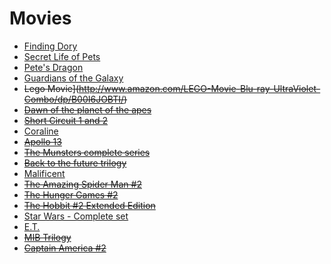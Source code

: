 # Movies
- [Finding Dory](https://www.amazon.com/Finding-Dory-Combo-Digital-Blu-ray/dp/B01FJ4UGF0)
- [Secret Life of Pets](https://www.amazon.com/Secret-Life-Pets-Blu-ray-Digital/dp/B01I5JT9L8)
- [Pete's Dragon](https://www.amazon.com/Petes-Dragon-DVD-Digital-Blu-ray/dp/B01I0RFN38)
- [Guardians of the Galaxy](http://www.amazon.com/Guardians-Galaxy-3D-Blu-ray-DVD/dp/B00N1JQ2UO/)
- ~~Lego Movie](http://www.amazon.com/LEGO-Movie-Blu-ray-UltraViolet-Combo/dp/B00I6JOBTI/)~~
- ~~[Dawn of the planet of the apes](http://www.amazon.com/Dawn-Planet-Apes-Blu-ray-Oldman/dp/B00MH8DU9Q)~~
- ~~[Short Circuit 1 and 2](http://www.amazon.com/Short-Circuit-Blu-ray/dp/B00DRQEU5A/)~~
- [Coraline](http://www.amazon.com/Coraline-Collectors-Blu-ray-Combo-Pack/dp/B00288KNJU/)
- ~~[Apollo 13](http://www.amazon.com/Apollo-13-15th-Anniversary-Blu-ray/dp/B00371QQ2U/)~~
- ~~[The Munsters complete series](http://www.amazon.com/Munsters-Complete-Fred-Gwynne/dp/B001DZOCZU/)~~
- ~~[Back to the future trilogy](http://www.amazon.com/gp/product/B0054OGQOQ/)~~
- [Malificent](http://www.amazon.com/Maleficent-2-Disc-Blu-ray-DVD-Digital/dp/B00M4ADWTK/)
- ~~[The Amazing Spider Man #2](http://www.amazon.com/Amazing-Spider-Man-Blu-Ray-UltraViolet-Combo/dp/B00JPS6A3O/)~~
- ~~[The Hunger Games #2](http://www.amazon.com/Hunger-Games-Catching-Blu-ray-UltraViolet/dp/B008JFUS8M/)~~
- ~~[The Hobbit #2 Extended Edition](http://www.amazon.com/Hobbit-Desolation-Blu-ray-Richard-Armitage/dp/B00MG4RIXU/)~~
- [Star Wars - Complete set](http://www.amazon.com/Star-Wars-Complete-Episodes-Blu-ray/dp/B003ZSJ212/)
- [E.T.](http://www.amazon.com/E-T-Extra-Terrestrial-Anniversary-Blu-ray-UltraViolet/dp/B003UESJLK/)
- ~~[MIB Trilogy]()~~
- ~~[Captain America #2](http://www.amazon.com/Captain-America-Soldier-Blu-ray-Digital/dp/B00KHD5FK0/)~~
